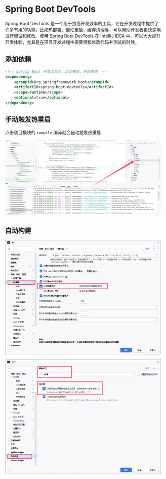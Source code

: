# Spring Boot DevTools

Spring Boot DevTools 是一个用于提高开发效率的工具，它在开发过程中提供了许多有用的功能，比如热部署、自动重启、缓存清理等，可以帮助开发者更快速地进行调试和修改。使用 Spring Boot DevTools 在 IntelliJ IDEA 中，可以大大提升开发体验，尤其是在项目开发过程中需要频繁修改代码并测试的时候。



## 添加依赖

```xml
<!-- Spring Boot 开发工具包，自动重启、热部署等 -->
<dependency>
    <groupId>org.springframework.boot</groupId>
    <artifactId>spring-boot-devtools</artifactId>
    <scope>runtime</scope>
    <optional>true</optional>
</dependency>
```



## 手动触发热重启

点击项目模块的 `compile` 编译就会自动触发热重启

![image-20250303083318941](./assets/image-20250303083318941.png)



## 自动构建

![image-20250303083448321](./assets/image-20250303083448321.png)

![image-20250303083539867](./assets/image-20250303083539867.png)